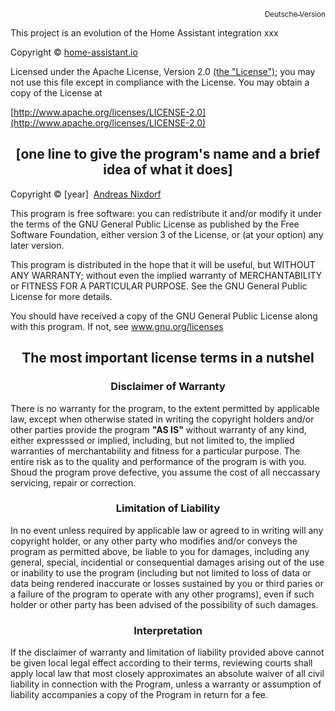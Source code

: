 <p align="right"><a href="COPYRIGHT.md"><sub>Deutsche Version</sub></a></p>
<p>This project is an evolution of the Home Assistant integration xxx</p>

Copyright &copy; [home-assistant.io](https://www.home-assistant.io)

Licensed under the Apache License, Version 2.0 [(the "License")](APACHE_LICENSE_EN.md);
you may not use this file except in compliance with the License.
You may obtain a copy of the License at

[http://www.apache.org/licenses/LICENSE-2.0](http://www.apache.org/licenses/LICENSE-2.0)



<h2 align="center">[one line to give the program's name and a brief idea of what it does]</h2>
<p>Copyright &copy;&nbsp;[year]&nbsp;&nbsp;<a href="https://github.com/nixe64">Andreas Nixdorf</a>

This program is free software: you can redistribute it and/or modify it under the terms of the GNU General Public License as published by the Free Software Foundation, either version 3 of the License, or (at your option) any later version.

This program is distributed in the hope that it will be useful, but WITHOUT ANY WARRANTY; without even the implied warranty of MERCHANTABILITY or FITNESS FOR A PARTICULAR PURPOSE. See the GNU General Public License for more details.

You should have received a copy of the GNU General Public License along with this program. If not, see <a href="http://www.gnu.org/licenses/">www.gnu.org/licenses</a>

<h2 align="center">The most important license terms in a nutshel</h2>
<h3 align="center">Disclaimer of Warranty</h3>

<p>There is no warranty for the program, to the extent permitted by
applicable law, except when otherwise stated in writing the
copyright holders and/or other parties provide the program
<b>"AS IS"</b> without warranty of any kind, either expresssed
or implied, including, but not limited to, the implied warranties
of merchantability and fitness for a particular purpose. The
entire risk as to the quality and performance of the program is
with you. Shoud the program prove defective, you assume the cost
of all neccassary servicing, repair or correction.

<h3 align="center">Limitation of Liability</h3>
<p>
In no event unless required by applicable law or agreed to in
writing will any copyright holder, or any other party who modifies
and/or conveys the program as permitted above, be liable to you
for damages, including any general, special, incidential or
consequential damages arising out of the use or inability to use
the program (including but not limited to loss of data or data
being rendered inaccurate or losses sustained by you or third
paries or a failure of the program to operate with any other
programs), even if such holder or other party has been advised
of the possibility of such damages.
</p>
<h3 align="center">Interpretation</h3>
<p>
If the disclaimer of warranty and limitation of liability provided
above cannot be given local legal effect according to their terms,
reviewing courts shall apply local law that most closely
approximates an absolute waiver of all civil liability in
connection with the Program, unless a warranty or assumption of
liability accompanies a copy of the Program in return for a fee.
</p>
